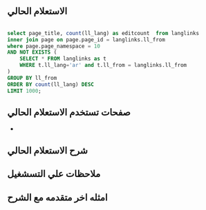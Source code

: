 
## الاستعلام الحالي 
```sql

select page_title, count(ll_lang) as editcount  from langlinks
inner join page on page.page_id = langlinks.ll_from
where page.page_namespace = 10
AND NOT EXISTS (
    SELECT * FROM langlinks as t
    WHERE t.ll_lang='ar' and t.ll_from = langlinks.ll_from
)    
GROUP BY ll_from
ORDER BY count(ll_lang) DESC
LIMIT 1000;

```
## صفحات تستخدم الاستعلام الحالي
 * 
 
## شرح الاستعلام الحالي
## ملاحظات علي التسشغيل
## امثله اخر متقدمه مع الشرح